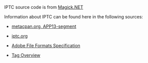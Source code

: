 IPTC source code is from [Magick.NET](https://github.com/dlemstra/Magick.NET)

Information about IPTC can be found here in the following sources:

- [metacpan.org, APP13-segment](https://metacpan.org/pod/Image::MetaData::JPEG::Structures#Structure-of-a-Photoshop-style-APP13-segment)

- [iptc.org](https://www.iptc.org/std/photometadata/documentation/userguide/)

- [Adobe File Formats Specification](http://oldschoolprg.x10.mx/downloads/ps6ffspecsv2.pdf)

- [Tag Overview](https://exiftool.org/TagNames/IPTC.html)